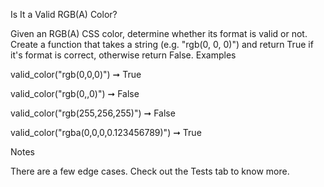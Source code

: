 
Is It a Valid RGB(A) Color?

Given an RGB(A) CSS color, determine whether its format is valid or not. Create a function that takes a string (e.g. "rgb(0, 0, 0)") and return True if it's format is correct, otherwise return False.
Examples

valid_color("rgb(0,0,0)") ➞ True

valid_color("rgb(0,,0)") ➞ False

valid_color("rgb(255,256,255)") ➞ False

valid_color("rgba(0,0,0,0.123456789)") ➞ True

Notes

There are a few edge cases. Check out the Tests tab to know more.
